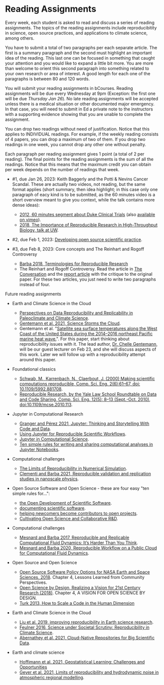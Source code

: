 # Reading Assignments

Every week, each student is asked to read and discuss a series of reading assignments. The topics of the reading assignments include reproducibitity in science, open source practices, and applications to climate science, among others. 

You have to submit a total of two paragraphs per each separate article. The first is a summary paragraph and the second must highlight an important idea of the reading. This last one can be focused in something that caught your attention and you would like to expand a little bit more. You are more than welcome to orient this second paragraph into something related to your own research or area of interest. A good length for each one of the paragraphs is between 80 and 120 words.

You will submit your reading assignments in bCourses. Reading assignments will be due every Wednesday at 9pm (Exception: the first one will be due _Thursday Jan 26_). No late reading assignments will be accepted unless there is a medical situation or other documented major emergency. In that case, you will need to submit in Ed a private note to the instructors with a supporting evidence showing that you are unable to complete the assignment. 

You can drop two readings without need of justification. Notice that this applies to INDIVIDUAL readings. For example, if the weekly reading consists of 4 papers, you can drop a maximum of two of them. If you drop two readings in one week, you cannot drop any other one without penalty. 

Each paragraph per reading assignment gives 1 point (a total of 2 per reading). The final points for the reading assignments is the sum of all the readings. Notice that this means that the maximum credit you can obtain per week depends on the number of readings that week.


* #1, due Jan 26, 2023: Keith Baggerly and the Potti & Nevins Cancer Scandal. These are actually two videos, not reading, but the same format applies (short summary, then idea highlight; in this case only one paragraph of eacy kind is to be submitted, as the 60 minutes video is a short overview meant to give you context, while the talk contains more dense ideas):

    - [2012, 60 minutes segment about Duke Clinical Trials](https://www.youtube.com/watch?v=W5sZTNPMQRM) (also [available on vimeo](https://vimeo.com/165142857)).
    - [2018, The Importance of Reproducible Research in High-Throughput Biology, talk at UW](https://www.youtube.com/watch?v=8QJfNS7XXwA).

* #2, due Feb 1, 2023: [Developing open source scientific practice](https://berkeley-stat159-f17.github.io/stat159-f17/_static/ref/millman-perez.pdf).

* #3, due Feb 8, 2023: Core concepts and The Reinhart and Rogoff Controversy
    - [Barba 2018, Terminologies for Reproducible Research](https://arxiv.org/abs/1802.03311)
    - The Reinhart and Rogoff Controversy. Read the article in [The Conversation](https://theconversation.com/the-reinhart-rogoff-error-or-how-not-to-excel-at-economics-13646) and the [report article](http://peri.umass.edu/fileadmin/pdf/working_papers/working_papers_301-350/WP322.pdf) with the critique to the original paper. For these two articles, you just need to write two paragraphs instead of four. 


Future reading assignments

* Earth and Climate Science in the Cloud
    - [Perspectives on Data Reproducibility and Replicability in Paleoclimate and Climate Science](https://hdsr.mitpress.mit.edu/pub/dijwtzza/release/1).
    - [Gentemann et al. 2021, Science Storms the Cloud](https://www.essoar.org/doi/10.1002/essoar.10506344.2).
    - Gentemann et al. "[Satellite sea surface temperatures along the West Coast of the United States during the 2014–2016 northeast Pacific marine heat wave.](https://agupubs.onlinelibrary.wiley.com/doi/10.1002/2016GL071039)".  For this paper, start thinking about reproducibility issues with it. The lead author, [Dr. Chelle Gentemann](https://twitter.com/ChelleGentemann), will be our guest lecturer on Feb 23, and she will discuss aspects of this work. Later we will follow up with a reproducibility attempt around this paper.


* Foundational classics
    - [Schwab, M., Karrenbach, N., Claerbout, J. (2000) Making scientific computations reproducible, Comp. Sci. Eng. 2(6):61–67, doi: 10.1109/5992.881708](https://ieeexplore.ieee.org/document/881708).
    - [Reproducible Research, by the Yale Law School Roundtable on Data and Code Sharing, Comp. Sci. Eng. 12(5): 8–13 (Sept.-Oct. 2010), doi:10.1109/mcse.2010.113](https://ieeexplore.ieee.org/document/5562471).

* Jupyter in Computational Research
    - [Granger and Pérez 2021, Jupyter: Thinking and Storytelling With Code and Data](https://ieeexplore.ieee.org/document/9387490).
    - [Using Jupyter for Reproducible Scientific Workflows](https://ieeexplore.ieee.org/document/9325550).
    - [Jupyter in Computational Science](https://ieeexplore.ieee.org/document/9387474).
    - [Ten simple rules for writing and sharing computational analyses in Jupyter Notebooks](http://dx.plos.org/10.1371/journal.pcbi.1007007).


* Computational challenges
    - [The Limits of Reproducibility in Numerical Simulation](https://ieeexplore-ieee-org.libproxy.berkeley.edu/document/5719578).
    - [Clementi and Barba 2021, Reproducible validation and replication studies in nanoscale physics](https://royalsocietypublishing.org/doi/10.1098/rsta.2020.0068).


* Open Source Software and Open Science - these are four easy "ten simple rules for...":
    - [the Open Development of Scientific Software](http://dx.plos.org/10.1371/journal.pcbi.1002802).
    - [documenting scientific software](http://dx.plos.org/10.1371/journal.pcbi.1006561).
    - [helping newcomers become contributors to open projects](http://dx.plos.org/10.1371/journal.pcbi.1007296).
    - [Cultivating Open Science and Collaborative R&D](http://dx.plos.org/10.1371/journal.pcbi.1003244).


* Computational challenges
    - [Mesnard and Barba 2017, Reproducible and Replicable Computational Fluid Dynamics: It’s Harder Than You Think](https://ieeexplore.ieee.org/document/8012284).
    - [Mesnard and Barba 2020, Reproducible Workflow on a Public Cloud for Computational Fluid Dynamics](https://ieeexplore.ieee.org/document/8842605).


* Open Source and Open Science
    - [Open Source Software Policy Options for NASA Earth and Space Sciences, 2018](https://www.nap.edu/catalog/25217/open-source-software-policy-options-for-nasa-earth-and-space-sciences). Chapter 4, Lessons Learned from Community Perspectives.
    - [Open Science by Design, Realizing a Vision for 21st Century Research (2018)](https://www.ncbi.nlm.nih.gov/books/NBK525417). Chapter 4, A VISION FOR OPEN SCIENCE BY DESIGN.
   - [Turk 2013, How to Scale a Code in the Human Dimension](https://arxiv.org/abs/1301.7064)


* Earth and Climate Science in the Cloud
    - [Liu et al. 2019, improving reproducibility in Earth science research](https://eos.org/opinions/improving-reproducibility-in-earth-science-research).
    - [Feulner 2016, Science under Societal Scrutiny: Reproducibility in Climate Science](https://onlinelibrary.wiley.com/doi/10.1002/9781118865064.ch12).
    - [Abernathey et al. 2021, Cloud-Native Repositories for Big Scientific Data](https://ieeexplore.ieee.org/document/9354557).


* Earth and climate science
    - [Hoffimann et al. 2021, Geostatistical Learning: Challenges and Opportunities](https://arxiv.org/abs/2102.08791)
    - [Geyer et al. 2021, Limits of reproducibility and hydrodynamic noise in atmospheric regional modelling](https://www.nature.com/articles/s43247-020-00085-4).

